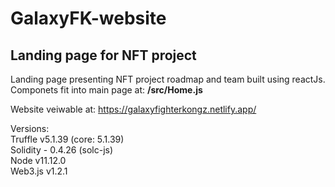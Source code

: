 # GalaxyFK-website
## Landing page for NFT project


Landing page presenting NFT project roadmap and team built using reactJs. Componets fit into main page at: **/src/Home.js** 

Website veiwable at: https://galaxyfighterkongz.netlify.app/


Versions:\
Truffle v5.1.39 (core: 5.1.39)\
Solidity - 0.4.26 (solc-js)\
Node v11.12.0\
Web3.js v1.2.1